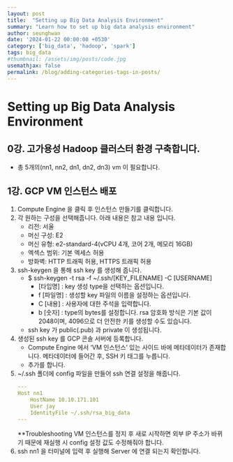 ```yaml
---
layout: post
title:  "Setting up Big Data Analysis Environment"
summary: "Learn how to set up big data analysis environment"
author: seunghwan
date: '2024-01-22 00:00:00 +0530'
category: ['big_data', 'hadoop', 'spark']
tags: big_data
#thumbnail: /assets/img/posts/code.jpg
usemathjax: false
permalink: /blog/adding-categories-tags-in-posts/
---
```

# Setting up Big Data Analysis Environment

## 0강. 고가용성 Hadoop 클러스터 환경 구축합니다.
- 총 5개의(nn1, nn2, dn1, dn2, dn3) vm 이 필요합니다.

## 1강. GCP VM 인스턴스 배포
1. Compute Engine 을 클릭 후 인스턴스 만들기를 클릭합니다.
2. 각 원하는 구성을 선택해줍니다. 아래 내용은 참고 내용 입니다.
    - 리전: 서울
    - 머신 구성: E2
    - 머신 유형: e2-standard-4(vCPU 4개, 코어 2개, 메모리 16GB)
    - 엑섹스 범위: 기본 엑세스 허용
    - 방화벽: HTTP 트래픽 허용, HTTPS 트래픽 허용
3. ssh-keygen 을 통해 ssh key 를 생성해 줍니다.
    - $ ssh-keygen -t rsa -f ~/.ssh/[KEY_FILENAME] -C [USERNAME]
        - [타입명] : key 생성 type을 선택하는 옵션입니다.
        - f [파일명] : 생성할 key 파일의 이름을 설정하는 옵션입니다.
        - C [내용] : 사용자에 대한 주석을 입력합니다.
        - b [숫자] : type의 bytes를 설정합니다. rsa 암호화 방식은 기본 값이 2048이며, 4096으로 더 안전한 키를 생성할 수도 있습니다.
    - ssh key 가 public(.pub) 과 private 이 생성됩니다.
4. 생성된 ssh key 를 GCP 콘솔 서버에 등록합니다.
    - Compute Engine 에서 ‘VM 인스턴스’ 있는 사이드 바에 메타데이터가 존재합니다. 메타데이터에 들어간 후, SSH 키 태그를 누릅니다.
    - 추가를 합니다.
5. ~/.ssh 폴더에 config 파일을 만들어 ssh 연결 설정을 해줍니다.
    ```yml
    ---
    Host nn1
        HostName 10.10.171.101
        User jay
        IdentityFile ~/.ssh/rsa_big_data
    ---
    ```
    **Troubleshooting
    VM 인스턴스를 정지 후 새로 시작하면 외부 IP 주소가 바뀌기 때문에 재실행 시 config 설정 값도 수정해줘야 합니다.
6. ssh nn1 을 터미널에 입력 후 실행해 Server 에 연결 되는지 확인합니다.